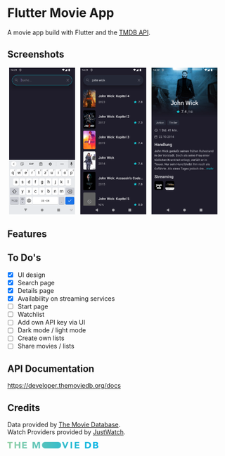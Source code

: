# Flutter Movie App
A movie app build with Flutter and the [TMDB API](https://www.themoviedb.org).

## Screenshots
<p>
  <img src="./screenshots/search_page.png" width="150" hspace="4">
  <img src="./screenshots/movie_search_results.png" width="150" hspace="4">
  <img src="./screenshots/movie_details_page.png" width="150" hspace="4">
</p>

## Features

## To Do's
- [x] UI design
- [x] Search page
- [x] Details page
- [x] Availability on streaming services
- [ ] Start page
- [ ] Watchlist
- [ ] Add own API key via UI
- [ ] Dark mode / light mode
- [ ] Create own lists
- [ ] Share movies / lists

## API Documentation
https://developer.themoviedb.org/docs

## Credits
Data provided by [The Movie Database](https://www.themoviedb.org).  
Watch Providers provided by [JustWatch](https://www.justwatch.com/).

<img height="15px" src="./tmdb_logo.svg">
